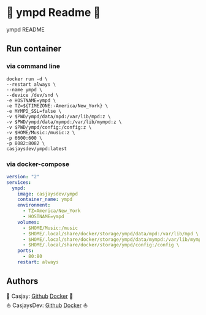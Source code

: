 # 👋 ympd Readme 👋

ympd README

## Run container

### via command line

```shell
docker run -d \
--restart always \
--name ympd \
--device /dev/snd \
-e HOSTNAME=ympd \
-e TZ=${TIMEZONE:-America/New_York} \
-e MYMPD_SSL=false \
-v $PWD/ympd/data/mpd:/var/lib/mpd:z \
-v $PWD/ympd/data/mympd:/var/lib/mympd:z \
-v $PWD/ympd/config:/config:z \
-v $HOME/Music:/music:z \
-p 6600:600 \
-p 8082:8082 \
casjaysdev/ympd:latest
```

### via docker-compose

```yaml
version: "2"
services:
  ympd:
    image: casjaysdev/ympd
    container_name: ympd
    environment:
      - TZ=America/New_York
      - HOSTNAME=ympd
    volumes:
      - $HOME/Music:/music
      - $HOME/.local/share/docker/storage/ympd/data/mpd:/var/lib/mpd \
      - $HOME/.local/share/docker/storage/ympd/data/mympd:/var/lib/mympd \
      - $HOME/.local/share/docker/storage/ympd/config:/config \
    ports:
      - 80:80
    restart: always
```

## Authors  

🤖 Casjay: [Github](https://github.com/casjay) [Docker](https://hub.docker.com/casjay) 🤖  
⛵ CasjaysDev: [Github](https://github.com/casjaysdev) [Docker](https://hub.docker.com/casjaysdev) ⛵  
